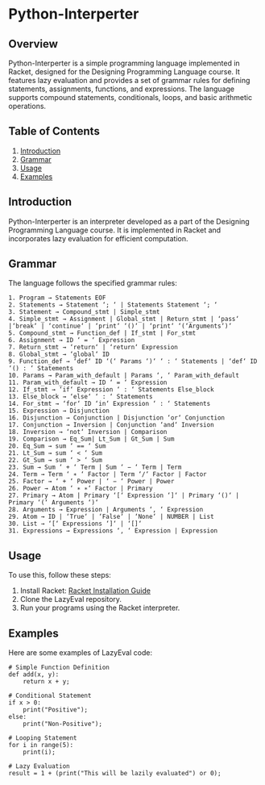 # Python-Interperter

## Overview

Python-Interperter is a simple programming language implemented in Racket, designed for the Designing Programming Language course. It features lazy evaluation and provides a set of grammar rules for defining statements, assignments, functions, and expressions. The language supports compound statements, conditionals, loops, and basic arithmetic operations.

## Table of Contents

1. [Introduction](#introduction)
2. [Grammar](#grammar)
3. [Usage](#usage)
4. [Examples](#examples)

## Introduction

Python-Interperter is an interpreter developed as a part of the Designing Programming Language course. It is implemented in Racket and incorporates lazy evaluation for efficient computation.

## Grammar

The language follows the specified grammar rules:

```
1. Program → Statements EOF
2. Statements → Statement ‘; ‘ | Statements Statement ‘; ‘
3. Statement → Compound_stmt | Simple_stmt
4. Simple_stmt → Assignment | Global_stmt | Return_stmt | ‘pass‘ |‘break‘ | ‘continue‘ | ‘print‘ ‘()‘ | ‘print‘ ‘(‘Arguments‘)‘
5. Compound_stmt → Function_def | If_stmt | For_stmt
6. Assignment → ID ‘ = ‘ Expression
7. Return_stmt → ‘return‘ | ‘return‘ Expression
8. Global_stmt → ‘global‘ ID
9. Function_def → ‘def‘ ID ‘(‘ Params ‘)‘ ‘ : ‘ Statements | ‘def‘ ID ‘() : ‘ Statements
10. Params → Param_with_default | Params ‘, ‘ Param_with_default
11. Param_with_default → ID ‘ = ‘ Expression
12. If_stmt → ‘if‘ Expression ‘ : ‘ Statements Else_block
13. Else_block → ‘else‘ ‘ : ‘ Statements
14. For_stmt → ‘for‘ ID ‘in‘ Expression ‘ : ‘ Statements
15. Expression → Disjunction
16. Disjunction → Conjunction | Disjunction ‘or‘ Conjunction
17. Conjunction → Inversion | Conjunction ‘and‘ Inversion
18. Inversion → ‘not‘ Inversion | Comparison
19. Comparison → Eq_Sum| Lt_Sum | Gt_Sum | Sum
20. Eq_Sum → sum ‘ == ‘ Sum
21. Lt_Sum → sum ‘ < ‘ Sum
22. Gt_Sum → sum ‘ > ‘ Sum
23. Sum → Sum ‘ + ‘ Term | Sum ‘ − ‘ Term | Term
24. Term → Term ‘ ∗ ‘ Factor | Term ‘/‘ Factor | Factor
25. Factor → ‘ + ‘ Power | ‘ − ‘ Power | Power
26. Power → Atom ‘ ∗ ∗‘ Factor | Primary
27. Primary → Atom | Primary ‘[‘ Expression ‘]‘ | Primary ‘()‘ | Primary ‘(‘ Arguments ‘)‘
28. Arguments → Expression | Arguments ‘, ‘ Expression
29. Atom → ID | ‘True‘ | ‘False‘ | ‘None‘ | NUMBER | List
30. List → ‘[‘ Expressions ‘]‘ | ‘[]‘
31. Expressions → Expressions ‘, ‘ Expression | Expression
```

## Usage
To use this, follow these steps:

1. Install Racket: [Racket Installation Guide](https://docs.racket-lang.org/pollen/Installation.html)
2. Clone the LazyEval repository.
3. Run your programs using the Racket interpreter.

## Examples
Here are some examples of LazyEval code:

```
# Simple Function Definition
def add(x, y): 
    return x + y;

# Conditional Statement
if x > 0:
    print("Positive");
else:
    print("Non-Positive");

# Looping Statement
for i in range(5):
    print(i);

# Lazy Evaluation
result = 1 + (print("This will be lazily evaluated") or 0);
```
